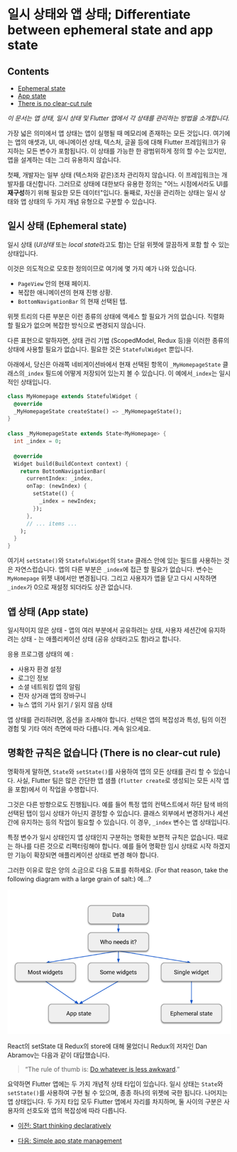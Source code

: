 # 일시 상태와 앱 상태; Differentiate between ephemeral state and app state

 ## Contents     

- [Ephemeral state](https://flutter.dev/docs/development/data-and-backend/state-mgmt/ephemeral-vs-app#ephemeral-state)
- [App state](https://flutter.dev/docs/development/data-and-backend/state-mgmt/ephemeral-vs-app#app-state)
- [There is no clear-cut rule](https://flutter.dev/docs/development/data-and-backend/state-mgmt/ephemeral-vs-app#there-is-no-clear-cut-rule)

*이 문서는 앱 상태, 일시 상태 및 Flutter 앱에서 각 상태를 관리하는 방법을 소개합니다.*

가장 넓은 의미에서 앱 상태는 앱이 실행될 때 메모리에 존재하는 모든 것입니다. 여기에는 앱의 애셋과, UI, 애니메이션 상태, 텍스처, 글꼴 등에 대해 Flutter 프레임워크가 유지하는 모든 변수가 포함됩니다. 이 상태를 가능한 한 광범위하게 정의 할 수는 있지만, 앱을 설계하는 데는 그리 유용하지 않습니다.

첫째, 개발자는 일부 상태 (텍스처와 같은)조차 관리하지 않습니다. 이 프레임워크는 개발자를 대신합니다. 그러므로 상태에 대한보다 유용한 정의는 "어느 시점에서라도 UI를 **재구성**하기 위해 필요한 모든 데이터"입니다. 둘째로, 자신을 관리하는 상태는 일시 상태와 앱 상태의 두 가지 개념 유형으로 구분할 수 있습니다.

##  일시 상태 (Ephemeral state)

일시 상태 (*UI상태* 또는 *local state*라고도 함)는 단일 위젯에 깔끔하게 포함 할 수 있는 상태입니다.

이것은 의도적으로 모호한 정의이므로 여기에 몇 가지 예가 나와 있습니다.

- `PageView` 안의 현재 페이지.
- 복잡한 애니메이션의 현재 진행 상황.
- `BottomNavigationBar` 의 현재 선택된 탭.

위젯 트리의 다른 부분은 이런 종류의 상태에 액세스 할 필요가 거의 없습니다. 직렬화 할 필요가 없으며 복잡한 방식으로 변경되지 않습니다.

다른 표현으로 말하자면, 상태 관리 기법 (ScopedModel, Redux 등)을 이러한 종류의 상태에 사용할 필요가 없습니다. 필요한 것은 `StatefulWidget` 뿐입니다.

아래에서, 당신은 아래쪽 네비게이션바에서 현재 선택된 항목이 `_MyHomepageState` 클래스의`_index` 필드에 어떻게 저장되어 있는지 볼 수 있습니다. 이 예에서`_index`는 일시적인 상태입니다.

```dart
class MyHomepage extends StatefulWidget {
  @override
  _MyHomepageState createState() => _MyHomepageState();
}

class _MyHomepageState extends State<MyHomepage> {
  int _index = 0;

  @override
  Widget build(BuildContext context) {
    return BottomNavigationBar(
      currentIndex: _index,
      onTap: (newIndex) {
        setState(() {
          _index = newIndex;
        });
      },
      // ... items ...
    );
  }
}
```

여기서 `setState()`와 `StatefulWidget`의 `State` 클래스 안에 있는 필드를 사용하는 것은 자연스럽습니다. 앱의 다른 부분은 `_index`에 접근 할 필요가 없습니다. 변수는 `MyHomepage` 위젯 내에서만 변경됩니다. 그리고 사용자가 앱을 닫고 다시 시작하면`_index`가 0으로 재설정 되더라도 상관 없습니다.

##  앱 상태 (App state)

일시적이지 않은 상태 - 앱의 여러 부분에서 공유하려는 상태, 사용자 세션간에 유지하려는 상태 - 는 애플리케이션 상태 (공유 상태라고도 함)라고 합니다.

응용 프로그램 상태의 예 :

- 사용자 환경 설정
- 로그인 정보
- 소셜 네트워킹 앱의 알림
- 전자 상거래 앱의 장바구니
- 뉴스 앱의 기사 읽기 / 읽지 않음 상태

앱 상태를 관리하려면, 옵션을 조사해야 합니다. 선택은 앱의 복잡성과 특성, 팀의 이전 경험 및 기타 여러 측면에 따라 다릅니다. 계속 읽으세요.

##  명확한 규칙은 없습니다 (There is no clear-cut rule)

명확하게 말하면, `State`와 `setState()`를 사용하여 앱의 모든 상태를 관리 할 수 있습니다. 사실, Flutter 팀은 많은 간단한 앱 샘플 (`flutter create`로 생성되는 모든 시작 앱을 포함)에서 이 작업을 수행합니다.

그것은 다른 방향으로도 진행됩니다. 예를 들어 특정 앱의 컨텍스트에서 하단 탐색 바의 선택된 탭이 임시 상태가 아닌지 결정할 수 있습니다. 클래스 외부에서 변경하거나 세션간에 유지하는 등의 작업이 필요할 수 있습니다. 이 경우, `_index` 변수는 앱 상태입니다.

특정 변수가 일시 상태인지 앱 상태인지 구분하는 명확한 보편적 규칙은 없습니다. 때로는 하나를 다른 것으로 리팩터링해야 합니다. 예를 들어 명확한 임시 상태로 시작 하겠지만 기능이 확장되면 애플리케이션 상태로 변경 해야 합니다.

그러한 이유로 많은 양의 소금으로 다음 도표를 취하세요. (For that reason, take the following diagram with a large grain of salt:) 에...?

![A flow chart. Start with 'Data'. 'Who needs it?'. Three options: 'Most widgets', 'Some widgets' and 'Single widget'. The first two options both lead to 'App state'. The 'Single widget' option leads to 'Ephemeral state'.](ephemeral_vs_app_state.assets/ephemeral-vs-app-state-3137024aa509b4df5d20ed7ed30fb8a0f7cff54ebc8ab0d6e39794bced87e27c.png)

React의 setState 대 Redux의 store에 대해 물었더니 Redux의 저자인 Dan Abramov는 다음과 같이 대답했습니다.

> “The rule of thumb is: [Do whatever is less  awkward](https://github.com/reduxjs/redux/issues/1287#issuecomment-175351978).”

요약하면 Flutter 앱에는 두 가지 개념적 상태 타입이 있습니다. 일시 상태는 `State`와 `setState()`를 사용하여 구현 될 수 있으며, 종종 하나의 위젯에 국한 됩니다. 나머지는 앱 상태입니다. 두 가지 타입 모두 Flutter 앱에서 자리를 차지하며, 둘 사이의 구분은 사용자의 선호도와 앱의 복잡성에 따라 다릅니다.

- [이전: Start thinking declaratively](start_thinking_declaratively.md)

- [다음: Simple app state management](simple_app_state_management.md)

